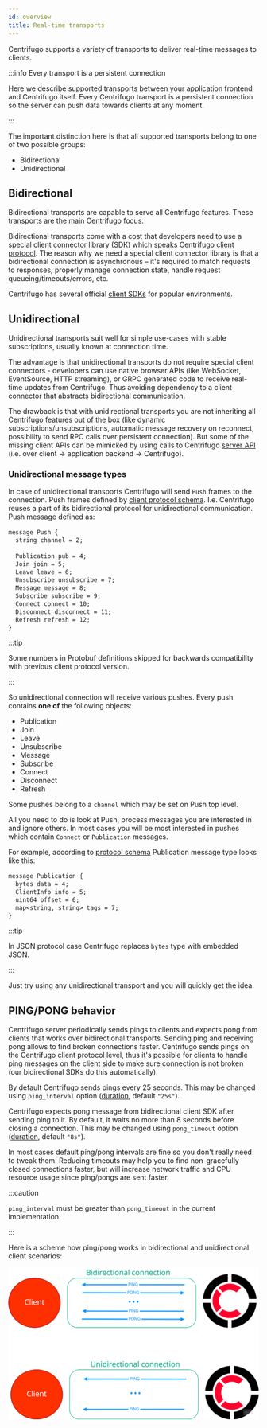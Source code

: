 ```yaml
---
id: overview
title: Real-time transports 
---
```


Centrifugo supports a variety of transports to deliver real-time messages to clients.

:::info Every transport is a persistent connection

Here we describe supported transports between your application frontend and Centrifugo itself. Every Centrifugo transport is a persistent connection so the server can push data towards clients at any moment.

:::

The important distinction here is that all supported transports belong to one of two possible groups:

* Bidirectional
* Unidirectional

## Bidirectional

Bidirectional transports are capable to serve all Centrifugo features. These transports are the main Centrifugo focus.

Bidirectional transports come with a cost that developers need to use a special client connector library (SDK) which speaks Centrifugo [client protocol](./client_protocol.md). The reason why we need a special client connector library is that a bidirectional connection is asynchronous – it's required to match requests to responses, properly manage connection state, handle request queueing/timeouts/errors, etc.

Centrifugo has several official [client SDKs](../transports/client_sdk.md) for popular environments.

## Unidirectional

Unidirectional transports suit well for simple use-cases with stable subscriptions, usually known at connection time.

The advantage is that unidirectional transports do not require special client connectors - developers can use native browser APIs (like WebSocket, EventSource, HTTP streaming), or GRPC generated code to receive real-time updates from Centrifugo. Thus avoiding dependency to a client connector that abstracts bidirectional communication.

The drawback is that with unidirectional transports you are not inheriting all Centrifugo features out of the box (like dynamic subscriptions/unsubscriptions, automatic message recovery on reconnect, possibility to send RPC calls over persistent connection). But some of the missing client APIs can be mimicked by using calls to Centrifugo [server API](../server/server_api.md) (i.e. over client -> application backend -> Centrifugo).

### Unidirectional message types

In case of unidirectional transports Centrifugo will send `Push` frames to the connection. Push frames defined by [client protocol schema](https://github.com/centrifugal/protocol/blob/master/definitions/client.proto). I.e. Centrifugo reuses a part of its bidirectional protocol for unidirectional communication. Push message defined as:

```
message Push {
  string channel = 2;

  Publication pub = 4;
  Join join = 5;
  Leave leave = 6;
  Unsubscribe unsubscribe = 7;
  Message message = 8;
  Subscribe subscribe = 9;
  Connect connect = 10;
  Disconnect disconnect = 11;
  Refresh refresh = 12;
}
```

:::tip

Some numbers in Protobuf definitions skipped for backwards compatibility with previous client protocol version.

:::

So unidirectional connection will receive various pushes. Every push contains **one of** the following objects:

* Publication
* Join
* Leave
* Unsubscribe
* Message
* Subscribe
* Connect
* Disconnect
* Refresh

Some pushes belong to a `channel` which may be set on Push top level.

All you need to do is look at Push, process messages you are interested in and ignore others. In most cases you will be most interested in pushes which contain `Connect` or `Publication` messages.

For example, according to [protocol schema](https://github.com/centrifugal/protocol/blob/master/definitions/client.proto) Publication message type looks like this:

```
message Publication {
  bytes data = 4;
  ClientInfo info = 5;
  uint64 offset = 6;
  map<string, string> tags = 7;
}
```

:::tip

In JSON protocol case Centrifugo replaces `bytes` type with embedded JSON.

:::

Just try using any unidirectional transport and you will quickly get the idea.

## PING/PONG behavior

Centrifugo server periodically sends pings to clients and expects pong from clients that works over bidirectional transports. Sending ping and receiving pong allows to find broken connections faster. Centrifugo sends pings on the Centrifugo client protocol level, thus it's possible for clients to handle ping messages on the client side to make sure connection is not broken (our bidirectional SDKs do this automatically).

By default Centrifugo sends pings every 25 seconds. This may be changed using `ping_interval` option ([duration](../server/configuration.md#setting-time-duration-options), default `"25s"`).

Centrifugo expects pong message from bidirectional client SDK after sending ping to it. By default, it waits no more than 8 seconds before closing a connection. This may be changed using `pong_timeout` option ([duration](../server/configuration.md#setting-time-duration-options), default `"8s"`).

In most cases default ping/pong intervals are fine so you don't really need to tweak them. Reducing timeouts may help you to find non-gracefully closed connections faster, but will increase network traffic and CPU resource usage since ping/pongs are sent faster.

:::caution

`ping_interval` must be greater than `pong_timeout` in the current implementation.

:::

Here is a scheme how ping/pong works in bidirectional and unidirectional client scenarios:

![](/img/ping_pong.png)
